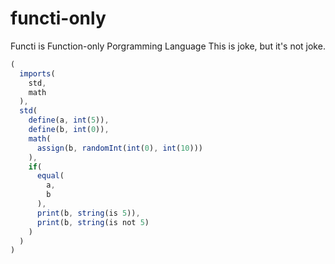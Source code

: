 # functi-only
Functi is Function-only Porgramming Language
This is joke, but it's not joke.

```javascript
(
  imports(
    std,
    math
  ),
  std(
    define(a, int(5)),
    define(b, int(0)),
    math(
      assign(b, randomInt(int(0), int(10)))
    ),
    if(
      equal(
        a,
        b
      ),
      print(b, string(is 5)),
      print(b, string(is not 5)
    )
  )
)
```
